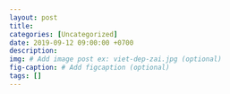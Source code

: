 ```yaml
---
layout: post
title: 
categories: [Uncategorized]
date: 2019-09-12 09:00:00 +0700
description: 
img: # Add image post ex: viet-dep-zai.jpg (optional)
fig-caption: # Add figcaption (optional)
tags: []
---
```

